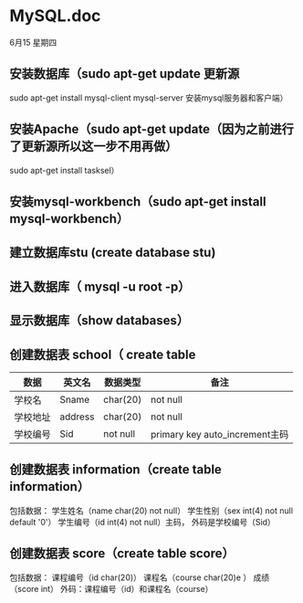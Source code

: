 # MySQL.doc
6月15 星期四
## 安装数据库（sudo apt-get update 更新源
sudo apt-get install mysql-client mysql-server 安装mysql服务器和客户端）
## 安装Apache（sudo apt-get update（因为之前进行了更新源所以这一步不用再做）
sudo apt-get install tasksel）
## 安装mysql-workbench（sudo apt-get install mysql-workbench）
## 建立数据库stu (create database stu)
## 进入数据库（ mysql -u root -p）
## 显示数据库（show databases）
## 创建数据表 school（ create table 
数据|英文名|数据类型|备注
-----|-----|-----|-----
学校名|Sname|char(20)| not null|
学校地址|address|char(20)| not null|
学校编号|Sid|not null|primary key auto_increment主码|
## 创建数据表 information（create table information）
包括数据：
学生姓名（name char(20) not null）
学生性别（sex int(4) not null default '0'）
学生编号（id int(4) not null）主码， 外码是学校编号（Sid）
## 创建数据表 score（create table score）
包括数据：
课程编号（id char(20)）
课程名（course char(20)e ）
成绩（score  int） 
外码：课程编号（id）和课程名（course）

